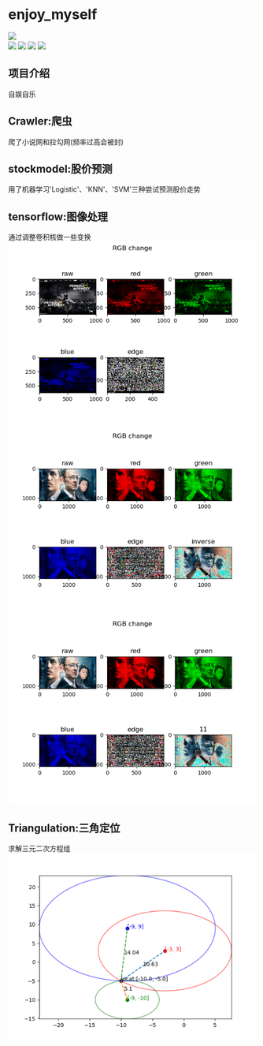 # enjoy_myself

[![](https://img.shields.io/badge/Python-3.5-blue.svg)](https://www.python.org/)<br>
[![](https://img.shields.io/badge/pandas-0.21.0-brightgreen.svg)](https://pypi.python.org/pypi/pandas/0.21.0)
[![](https://img.shields.io/badge/numpy-1.13.1-brightgreen.svg)](https://pypi.python.org/pypi/numpy/1.13.1)
[![](https://img.shields.io/badge/matplotlib-2.1.0-brightgreen.svg)](https://pypi.python.org/pypi/matplotlib/2.1.0)
[![](https://img.shields.io/badge/sympy-1.1.0-brightgreen.svg)](https://pypi.python.org/pypi/sympy)

## 项目介绍
自娱自乐

## Crawler:爬虫
爬了小说网和拉勾网(频率过高会被封)

## stockmodel:股价预测
用了机器学习'Logistic'、'KNN'、'SVM'三种尝试预测股价走势

## tensorflow:图像处理
通过调整卷积核做一些变换
![2](https://github.com/renjunxiang/enjoy_myself/blob/master/tensorflow/color/picture_transform/2.png)<br>
![4](https://github.com/renjunxiang/enjoy_myself/blob/master/tensorflow/color/picture_transform/4.png)<br>
![6](https://github.com/renjunxiang/enjoy_myself/blob/master/tensorflow/color/picture_transform/6.png)<br>

## Triangulation:三角定位
求解三元二次方程组
![Triangulation](https://github.com/renjunxiang/enjoy_myself/blob/master/Triangulation/example.png)